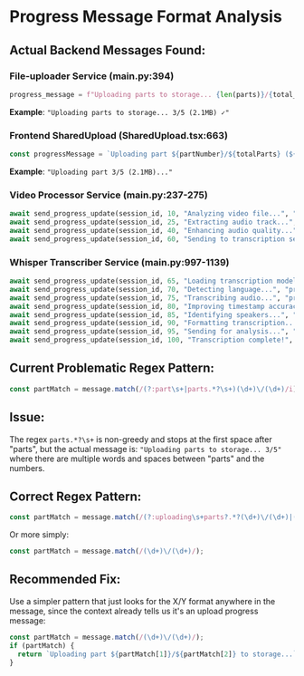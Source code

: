 # Progress Message Format Analysis

## Actual Backend Messages Found:

### File-uploader Service (main.py:394)
```python
progress_message = f"Uploading parts to storage... {len(parts)}/{total_parts} ({part_size_mb:.1f}MB) ✓"
```
**Example**: `"Uploading parts to storage... 3/5 (2.1MB) ✓"`

### Frontend SharedUpload (SharedUpload.tsx:663)
```typescript
const progressMessage = `Uploading part ${partNumber}/${totalParts} (${partSizeMB}MB)...`;
```
**Example**: `"Uploading part 3/5 (2.1MB)..."`

### Video Processor Service (main.py:237-275)
```python
await send_progress_update(session_id, 10, "Analyzing video file...", "processing")
await send_progress_update(session_id, 25, "Extracting audio track...", "processing")  
await send_progress_update(session_id, 40, "Enhancing audio quality...", "processing")
await send_progress_update(session_id, 60, "Sending to transcription service...", "processing")
```

### Whisper Transcriber Service (main.py:997-1139)
```python
await send_progress_update(session_id, 65, "Loading transcription models...", "processing")
await send_progress_update(session_id, 70, "Detecting language...", "processing")
await send_progress_update(session_id, 75, "Transcribing audio...", "processing")
await send_progress_update(session_id, 80, "Improving timestamp accuracy...", "processing")
await send_progress_update(session_id, 85, "Identifying speakers...", "processing")
await send_progress_update(session_id, 90, "Formatting transcription...", "processing")
await send_progress_update(session_id, 95, "Sending for analysis...", "processing")
await send_progress_update(session_id, 100, "Transcription complete!", "completed")
```

## Current Problematic Regex Pattern:
```typescript
const partMatch = message.match(/(?:part\s+|parts.*?\s+)(\d+)\/(\d+)/i);
```

## Issue:
The regex `parts.*?\s+` is non-greedy and stops at the first space after "parts", but the actual message is:
`"Uploading parts to storage... 3/5"` where there are multiple words and spaces between "parts" and the numbers.

## Correct Regex Pattern:
```typescript
const partMatch = message.match(/(?:uploading\s+parts?.*?(\d+)\/(\d+)|(?:part\s+)(\d+)\/(\d+))/i);
```

Or more simply:
```typescript  
const partMatch = message.match(/(\d+)\/(\d+)/);
```

## Recommended Fix:
Use a simpler pattern that just looks for the X/Y format anywhere in the message, since the context already tells us it's an upload progress message:

```typescript
const partMatch = message.match(/(\d+)\/(\d+)/);
if (partMatch) {
  return `Uploading part ${partMatch[1]}/${partMatch[2]} to storage...`;
}
```